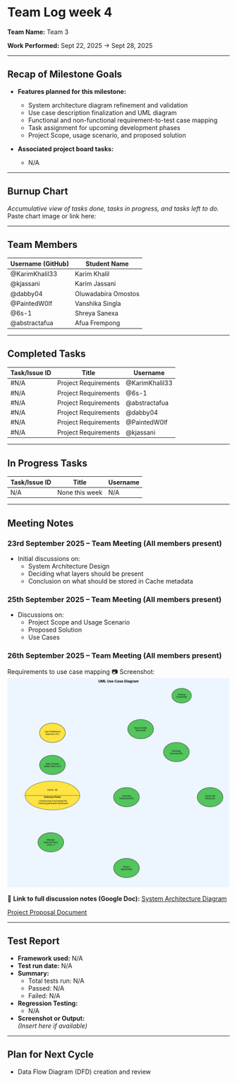 # Team Log week 4

**Team Name:** Team 3

**Work Performed:** Sept 22, 2025 → Sept 28, 2025

---

## Recap of Milestone Goals

- **Features planned for this milestone:**
  * System architecture diagram refinement and validation
  * Use case description finalization and UML diagram
  * Functional and non-functional requirement-to-test case mapping
  * Task assignment for upcoming development phases
  * Project Scope, usage scenario, and proposed solution
  
- **Associated project board tasks:**
  - N/A

---

## Burnup Chart

_Accumulative view of tasks done, tasks in progress, and tasks left to do._  
Paste chart image or link here:  

---

## Team Members

| Username (GitHub) | Student Name   |
|-------------------|----------------|
| @KarimKhalil33    | Karim Khalil   |
| @kjassani         | Karim Jassani  |
| @dabby04          | Oluwadabira Omostos|
| @PaintedW0lf      | Vanshika Singla|
| @6s-1             | Shreya Sanexa  |
| @abstractafua     | Afua Frempong  |

---

## Completed Tasks

| Task/Issue ID | Title                  | Username        |
|---------------|------------------------|-----------------|
| #N/A          | Project Requirements   | @KarimKhalil33  |
| #N/A          | Project Requirements   | @6s-1     |
| #N/A          | Project Requirements   | @abstractafua     |
| #N/A          | Project Requirements   | @dabby04     |
| #N/A          | Project Requirements   | @PaintedW0lf     |
| #N/A          | Project Requirements   | @kjassani    |

---

## In Progress Tasks

| Task/Issue ID | Title            | Username |
|---------------|------------------|----------|
| N/A           | None this week   | N/A      |

---

## Meeting Notes

### 23rd September 2025 – Team Meeting (All members present)
- Initial discussions on:
  - System Architecture Design
  - Deciding what layers should be present
  - Conclusion on what should be stored in Cache metadata


### 25th September 2025 – Team Meeting (All members present)
- Discussions on:
  - Project Scope and Usage Scenario
  - Proposed Solution
  - Use Cases

### 26th September 2025 – Team Meeting (All members present)
Requirements to use case mapping
📷 Screenshot: 
![Sept 26 Meeting Screenshot](../../screenshots/Requirements_mapping.png)

📄 **Link to full discussion notes (Google Doc):** 
[System Architecture Diagram](https://docs.google.com/document/d/19W4OrfsrNVxUNlPoS4ta6p-XL-L4EiG759ChwR6vOP0/edit?usp=sharing) 

[Project Proposal Document](https://docs.google.com/document/d/1CaCEQzTQ6n75Ijxt_pxf_ZtKsmnacfRh4bi00N9GilQ/edit?tab=t.0)

---

## Test Report

- **Framework used:** N/A  
- **Test run date:** N/A  
- **Summary:**  
  - Total tests run: N/A  
  - Passed: N/A  
  - Failed: N/A  
- **Regression Testing:**  
  - N/A  
- **Screenshot or Output:**  
  *(Insert here if available)*

---

## Plan for Next Cycle
- Data Flow Diagram (DFD) creation and review
